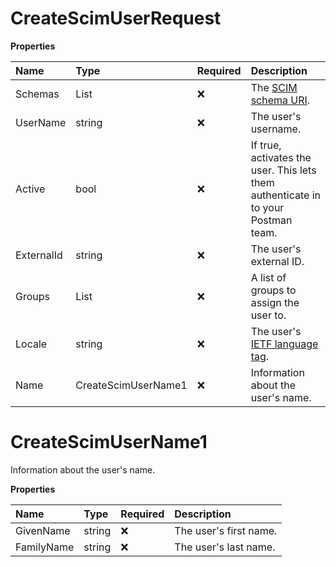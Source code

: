 # CreateScimUserRequest

**Properties**

| Name       | Type                | Required | Description                                                                       |
| :--------- | :------------------ | :------- | :-------------------------------------------------------------------------------- |
| Schemas    | List<string>        | ❌       | The [SCIM schema URI](https://www.iana.org/assignments/scim/scim.xhtml).          |
| UserName   | string              | ❌       | The user's username.                                                              |
| Active     | bool                | ❌       | If true, activates the user. This lets them authenticate in to your Postman team. |
| ExternalId | string              | ❌       | The user's external ID.                                                           |
| Groups     | List<string>        | ❌       | A list of groups to assign the user to.                                           |
| Locale     | string              | ❌       | The user's [IETF language tag](https://datatracker.ietf.org/doc/html/rfc5646).    |
| Name       | CreateScimUserName1 | ❌       | Information about the user's name.                                                |

# CreateScimUserName1

Information about the user's name.

**Properties**

| Name       | Type   | Required | Description            |
| :--------- | :----- | :------- | :--------------------- |
| GivenName  | string | ❌       | The user's first name. |
| FamilyName | string | ❌       | The user's last name.  |

<!-- This file was generated by liblab | https://liblab.com/ -->
